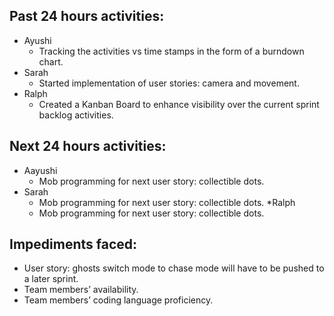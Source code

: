 ## Past 24 hours activities:  
* Ayushi
  * Tracking the activities vs time stamps in the form of a burndown chart. 
* Sarah
  * Started implementation of user stories: camera and movement. 
* Ralph
  * Created a Kanban Board to enhance visibility over the current sprint backlog activities.
## Next 24 hours activities: 
* Aayushi
  * Mob programming for next user story: collectible dots. 
* Sarah  
  * Mob programming for next user story: collectible dots. 
*Ralph
  * Mob programming for next user story: collectible dots.
## Impediments faced: 
* User story: ghosts switch mode to chase mode will have to be pushed to a later sprint. 
* Team members’ availability. 
* Team members’ coding language proficiency.  
